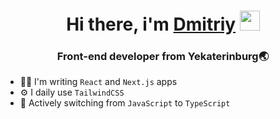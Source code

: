 <h1 align="center">Hi there, i'm <a href="https://t.me/dima_gorbusha" target="_blank">Dmitriy</a> 
<img src="https://github.com/blackcater/blackcater/raw/main/images/Hi.gif" width="32" height="32"/></h1>
<h3 align='center'>Front-end developer from Yekaterinburg🌏</h3>

- 👨‍💻 I'm writing `React` and `Next.js` apps
- ⚙️ I daily use `TailwindCSS`
- 🚀 Actively switching from `JavaScript` to `TypeScript`
